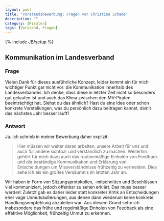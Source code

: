 ```yaml
---
layout: post
title: "Vorstandsbewerbung: Fragen von Christine Schade"
description: ""
category: [Piraten]
tags: [Vorstand, Fragen]
---
```

{% include JB/setup %}

## Kommunikation im Landesverband

### Frage

Vielen Dank für dieses ausführliche Konzept, leider kommt ein für mich wichtiger Punkt gar nicht vor: die Kommunikation innerhalb des Landesverbandes. Ich denke, dass diese in letzter Zeit nicht so besonders gut gelaufen ist und auch das Klima zwischen den MV-Piraten beeinträchtigt hat. Siehst du das ähnlich? Hast du eine Idee oder schon konkrete Vorstellungen, was du persönlich dazu beitragen kannst, damit das nächstes Jahr besser läuft? 

### Antwort

Ja. Ich schrieb in meiner Bewerbung daher explizit:

> Hier müssen wir weiter daran arbeiten, unsere Arbeit für uns und auch für andere sichtbar und verständlich zu machen. Weiterhin gehört für mich dazu auch das routinemäßige Einholen von Feedback und die beständige Kommunikation und Erklärung von Entscheidungen um Missverständnisse frühzeitig zu vermeiden. Dies sehe ich als ein großes Versäumnis im letzten Jahr an.

Wir haben in Form von Sitzungsprotokollen, -mitschnitten und Beschlüssen viel kommuniziert, jedoch offenbar zu selten erklärt. Das muss besser werden! Zuletzt gab es daher leider statt konkreter Kritik an Entscheidungen eher vage Unmutsäußerungen, aus denen dann wiederum keine konkrete Handlungsempfehlung abzuleiten war. Aus diesem Grund sehe ich insbesondere das frühe und regelmäßige Einholen von Feedback als eine effektive Möglichkeit, frühzeitig Unmut zu erkennen.
